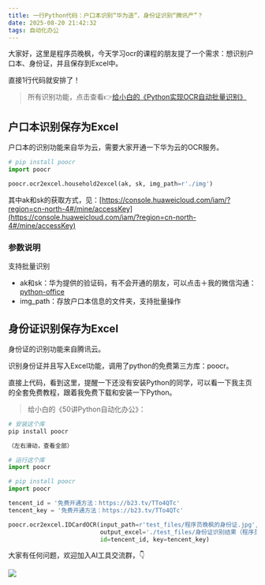 ```yaml
---
title: 一行Python代码：户口本识别“华为造”、身份证识别“腾讯产”？
date: 2025-08-20 21:42:32
tags: 自动化办公
---
```



大家好，这里是程序员晚枫，今天学习ocr的课程的朋友提了一个需求：想识别户口本、身份证，并且保存到Excel中。

直接1行代码就安排了！

> 所有识别功能，点击查看👉[给小白的《Python实现OCR自动批量识别》](https://www.python-office.com/course-002/5-poocr/5-poocr.html)




## 户口本识别保存为Excel

户口本的识别功能来自华为云，需要大家开通一下华为云的OCR服务。

```python
# pip install poocr
import poocr

poocr.ocr2excel.household2excel(ak, sk, img_path=r'./img')
```

其中ak和sk的获取方式，见：[https://console.huaweicloud.com/iam/?region=cn-north-4#/mine/accessKey](https://console.huaweicloud.com/iam/?region=cn-north-4#/mine/accessKey)

### 参数说明

支持批量识别
- ak和sk：华为提供的验证码，有不会开通的朋友，可以点击＋我的微信沟通：[python-office](http://www.python4office.cn/wechat-qrcode/)
- img_path：存放户口本信息的文件夹，支持批量操作

## 身份证识别保存为Excel

身份证的识别功能来自腾讯云。

识别身份证并且写入Excel功能，调用了python的免费第三方库：poocr。

直接上代码，看到这里，提醒一下还没有安装Python的同学，可以看一下我主页的全套免费教程，跟着我免费下载和安装一下Python。

> 给小白的《50讲Python自动化办公》：

```python
# 安装这个库
pip install poocr
```

```python
（左右滑动，查看全部）

# 运行这个库
import poocr

# pip install poocr
import poocr

tencent_id = '免费开通方法：https://b23.tv/TTo4QTc'
tencent_key = '免费开通方法：https://b23.tv/TTo4QTc'

poocr.ocr2excel.IDCardOCR(input_path=r'test_files/程序员晚枫的身份证.jpg',
                          output_excel='./test_files/身份证识别结果（程序员晚枫）.xlsx',
                          id=tencent_id, key=tencent_key)
```



大家有任何问题，欢迎加入AI工具交流群，👇

![](https://cos.python-office.com/group/ai-group.jpg)